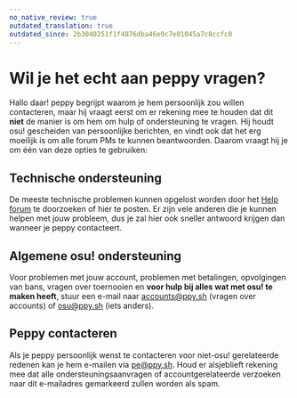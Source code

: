 ```yaml
---
no_native_review: true
outdated_translation: true
outdated_since: 2b3040251f1f4876dba46e9c7e01045a7c8ccfc0
---
```


# Wil je het echt aan peppy vragen?

Hallo daar! peppy begrijpt waarom je hem persoonlijk zou willen contacteren, maar hij vraagt eerst om er rekening mee te houden dat dit **niet** de manier is om hem om hulp of ondersteuning te vragen. Hij houdt osu! gescheiden van persoonlijke berichten, en vindt ook dat het erg moeilijk is om alle forum PMs te kunnen beantwoorden. Daarom vraagt hij je om één van deze opties te gebruiken:

## Technische ondersteuning

De meeste technische problemen kunnen opgelost worden door het [Help forum](https://osu.ppy.sh/community/forums/5) te doorzoeken of hier te posten. Er zijn vele anderen die je kunnen helpen met jouw probleem, dus je zal hier ook sneller antwoord krijgen dan wanneer je peppy contacteert.

## Algemene osu! ondersteuning

Voor problemen met jouw account, problemen met betalingen, opvolgingen van bans, vragen over toernooien en **voor hulp bij alles wat met osu! te maken heeft**, stuur een e-mail naar [accounts@ppy.sh](mailto:accounts@ppy.sh) (vragen over accounts) of [osu@ppy.sh](mailto:osu@ppy.sh) (iets anders).

## Peppy contacteren

Als je peppy persoonlijk wenst te contacteren voor niet-osu! gerelateerde redenen kan je hem e-mailen via [pe@ppy.sh](mailto:pe@ppy.sh). Houd er alsjeblieft rekening mee dat alle ondersteuningsaanvragen of accountgerelateerde verzoeken naar dit e-mailadres gemarkeerd zullen worden als spam. 
